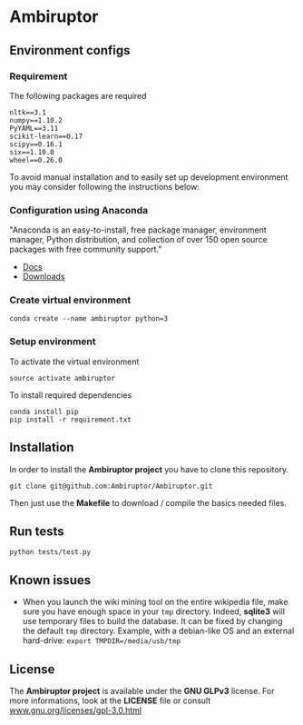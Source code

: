 # Ambiruptor

## Environment configs 

### Requirement

The following packages are required

```
nltk==3.1
numpy==1.10.2
PyYAML==3.11
scikit-learn==0.17
scipy==0.16.1
six==1.10.0
wheel==0.26.0
```

To avoid manual installation and to easily set up development environment you may consider following the instructions below:

### Configuration using Anaconda

"Anaconda is an easy-to-install, free package manager, environment manager, Python distribution, and collection of over 150 open source packages with free community support."
* [Docs](http://docs.continuum.io/anaconda/index)
* [Downloads](https://www.continuum.io/downloads)

### Create virtual environment

```
conda create --name ambiruptor python=3
```

### Setup environment

To activate the virtual environment
```
source activate ambiruptor
```

To install required dependencies
```
conda install pip
pip install -r requirement.txt
```

## Installation

In order to install the **Ambiruptor project** you have to clone this repository.
```
git clone git@github.com:Ambiruptor/Ambiruptor.git
```
Then just use the **Makefile** to download / compile the basics needed files.

## Run tests

```
python tests/test.py
```

## Known issues

* When you launch the wiki mining tool on the entire wikipedia file, make sure you have enough space in your ```tmp``` directory.
Indeed, **sqlite3** will use temporary files to build the database. It can be fixed by changing the default ```tmp``` directory.
Example, with a debian-like OS and an external hard-drive: ```export TMPDIR=/media/usb/tmp```

## License

The **Ambiruptor project** is available under the **GNU GLPv3** license. For more informations, look at the **LICENSE** file or consult www.gnu.org/licenses/gpl-3.0.html
